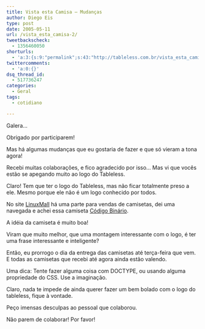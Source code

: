 ```yaml
---
title: Vista esta Camisa – Mudanças
author: Diego Eis
type: post
date: 2005-05-11
url: /vista_esta_camisa-2/
tweetbackscheck:
  - 1356460050
shorturls:
  - 'a:3:{s:9:"permalink";s:43:"http://tableless.com.br/vista_esta_camisa-2";s:7:"tinyurl";s:26:"http://tinyurl.com/3da2k3q";s:4:"isgd";s:19:"http://is.gd/RN7Rrz";}'
twittercomments:
  - 'a:0:{}'
dsq_thread_id:
  - 517736247
categories:
  - Geral
tags:
  - cotidiano

---
```

Galera&#8230;
              
Obrigado por participarem!

Mas há algumas mudanças que eu gostaria de fazer e que só vieram a tona agora!
              
Recebi muitas colaborações, e fico agradecido por isso&#8230; Mas vi que vocês estão se apegando muito ao logo do Tableless.
              
Claro! Tem que ter o logo do Tableless, mas não ficar totalmente preso a ele. Mesmo porque ele não é um logo conhecido por todos.
              
No site [LinuxMall][1] há uma parte para vendas de camisetas, dei uma navegada e achei essa camiseta [Código Binário][2]. 

A idéia da camiseta é muito boa!
              
Viram que muito melhor, que uma montagem interessante com o logo, é ter uma frase interessante e inteligente? 

Então, eu prorrogo o dia da entrega das camisetas até terça-feira que vem. E todas as camisetas que recebi até agora ainda estão valendo.
              
Uma dica: Tente fazer alguma coisa com DOCTYPE, ou usando alguma propriedade do CSS. Use a imaginação.
              

              
Claro, nada te impede de ainda querer fazer um bem bolado com o logo do tableless, fique à vontade. 

Peço imensas desculpas ao pessoal que colaborou.
              
Não parem de colaborar! Por favor!

 [1]: http://www.linuxmall.com.br/
 [2]: http://www.linuxmall.com.br/index.php?product_id=2370
